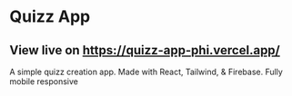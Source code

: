 # Quizz App

## View live on https://quizz-app-phi.vercel.app/

A simple quizz creation app.
Made with React, Tailwind, & Firebase.
Fully mobile responsive
